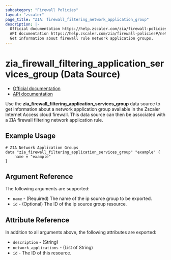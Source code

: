 ```yaml
---
subcategory: "Firewall Policies"
layout: "zscaler"
page_title: "ZIA: firewall_filtering_network_application_group"
description: |-
  Official documentation https://help.zscaler.com/zia/firewall-policies#/networkApplicationGroups-post
  API documentation https://help.zscaler.com/zia/firewall-policies#/networkApplicationGroups-post
  Get information about firewall rule network application groups.
---
```


# zia_firewall_filtering_application_services_group (Data Source)

* [Official documentation](https://help.zscaler.com/zia/firewall-policies#/networkApplicationGroups-post)
* [API documentation](https://help.zscaler.com/zia/firewall-policies#/networkApplicationGroups-post)

Use the **zia_firewall_filtering_application_services_group** data source to get information about a network application group available in the Zscaler Internet Access cloud firewall. This data source can then be associated with a ZIA firewall filtering network application rule.

## Example Usage

```hcl
# ZIA Network Application Groups
data "zia_firewall_filtering_application_services_group" "example" {
    name = "example"
}
```

## Argument Reference

The following arguments are supported:

* `name` - (Required) The name of the ip source group to be exported.
* `id` - (Optional) The ID of the ip source group resource.

## Attribute Reference

In addition to all arguments above, the following attributes are exported:

* `description` - (String)
* `network_applications` - (List of String)
* `id` - The ID of this resource.
